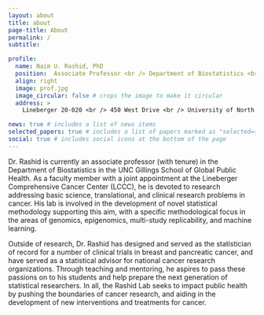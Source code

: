 ```yaml
---
layout: about
title: about
page-title: About
permalink: /
subtitle:

profile:
  name: Naim U. Rashid, PhD
  position:  Associate Professor <br /> Department of Biostatistics <br /> Gillings School of Global Public Health, and <br /> Lineberger Comprehensive Cancer Center
  align: right
  image: prof.jpg
  image_circular: false # crops the image to make it circular
  address: >
    Lineberger 20-020 <br /> 450 West Drive <br /> University of North Carolina at Chapel Hill <br />Chapel Hill, NC, 27599

news: true # includes a list of news items
selected_papers: true # includes a list of papers marked as "selected={true}"
social: true # includes social icons at the bottom of the page
---
```


Dr. Rashid is currently an associate professor (with tenure) in the Department of Biostatistics in the UNC Gillings School of Global Public Health.  As a faculty member with a joint appointment at the Lineberger Comprehensive Cancer Center (LCCC), he is devoted to research addressing basic science, translational, and clinical research problems in cancer.  His lab is involved in the development of novel statistical methodology supporting this aim, with a specific methodological focus in the areas of genomics, epigenomics, multi-study replicability, and machine learning.  

Outside of research, Dr. Rashid has designed and served as the statistician of record for a number of clinical trials in breast and pancreatic cancer, and have served as a statistical advisor for national cancer research organizations.  Through teaching and mentoring, he aspires to pass these passions on to his students and help prepare the next generation of statistical researchers.  In all, the Rashid Lab seeks to impact public health by pushing the boundaries of cancer research, and aiding in the development of new interventions and treatments for cancer.  


